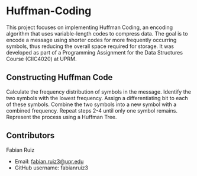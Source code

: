# Huffman-Coding
This project focuses on implementing Huffman Coding, an encoding algorithm that uses variable-length codes to compress data. 
The goal is to encode a message using shorter codes for more frequently occurring symbols, thus reducing the overall space required for storage.
It was developed as part of a Programming Assignment for the Data Structures Course (CIIC4020) at UPRM.

## Constructing Huffman Code

Calculate the frequency distribution of symbols in the message.
Identify the two symbols with the lowest frequency.
Assign a differentiating bit to each of these symbols.
Combine the two symbols into a new symbol with a combined frequency.
Repeat steps 2-4 until only one symbol remains.
Represent the process using a Huffman Tree.

## Contributors
Fabian Ruiz 
- Email: fabian.ruiz3@upr.edu
- GitHub username: fabianruiz3
